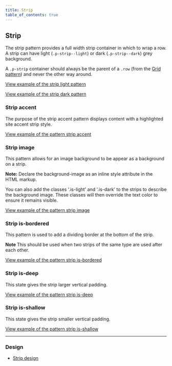 ```yaml
---
title: Strip
table_of_contents: true
---
```


## Strip

The strip pattern provides a full width strip container in which to wrap a row. A strip can have light (`.p-strip--light`) or dark (`.p-strip--dark`) grey background.

A `.p-strip` container should always be the parent of a `.row` (from the [Grid pattern](/en/patterns/grid/)) and never the other way around.

<a href="https://vanilla-framework.github.io/vanilla-framework/examples/patterns/strips/strips-light/"
    class="js-example">
    View example of the strip light pattern
</a>

<a href="https://vanilla-framework.github.io/vanilla-framework/examples/patterns/strips/strips-dark/"
    class="js-example">
    View example of the strip dark pattern
</a>


### Strip accent
The purpose of the strip accent pattern displays content with a highlighted
site accent strip style.

<a href="https://vanilla-framework.github.io/vanilla-framework/examples/patterns/strips/accent/"
  class="js-example">
  View example of the pattern strip accent
</a>

### Strip image
This pattern allows for an image background to be appear as a background on a strip.

**Note:** Declare the background-image as an inline style attribute in the HTML markup.

You can also add the classes '.is-light' and '.is-dark' to the strips to describe the background image.
These classes will then override the text color to ensure it remains visible.

<a href="https://vanilla-framework.github.io/vanilla-framework/examples/patterns/strips/image/"
  class="js-example">
  View example of the pattern strip image
</a>

### Strip is-bordered
This pattern is used to add a dividing border at the bottom of the strip.

**Note** This should be used when two strips of the same type are used after each other.

<a href="https://vanilla-framework.github.io/vanilla-framework/examples/patterns/strips/is-bordered/"
  class="js-example">
  View example of the pattern strip is-bordered
</a>

### Strip is-deep
This state gives the strip larger vertical padding.

<a href="https://vanilla-framework.github.io/vanilla-framework/examples/patterns/strips/deep/"
  class="js-example">
  View example of the pattern strip is-deep
</a>

### Strip is-shallow
This state gives the strip smaller vertical padding.

<a href="https://vanilla-framework.github.io/vanilla-framework/examples/patterns/strips/shallow/"
  class="js-example">
  View example of the pattern strip is-shallow
</a>

<hr />

### Design

* [Strip design](https://github.com/ubuntudesign/vanilla-design/tree/master/Strip)
